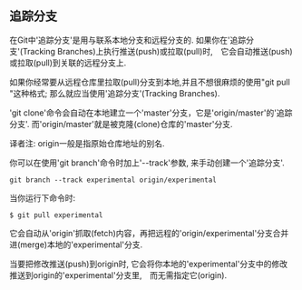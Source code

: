 ## 追踪分支 ##

在Git中'追踪分支'是用与联系本地分支和远程分支的. 如果你在'追踪分支'(Tracking Branches)上执行推送(push)或拉取(pull)时,　它会自动推送(push)或拉取(pull)到关联的远程分支上.


如果你经常要从远程仓库里拉取(pull)分支到本地,并且不想很麻烦的使用"git pull <repository> <refspec>"这种格式; 那么就应当使用'追踪分支'(Tracking Branches).

'git clone'命令会自动在本地建立一个'master'分支，它是'origin/master'的'追踪分支'. 而'origin/master'就是被克隆(clone)仓库的'master'分支.
	
译者注: origin一般是指原始仓库地址的别名.


你可以在使用'git branch'命令时加上'--track'参数, 来手动创建一个'追踪分支'.

	git branch --track experimental origin/experimental


当你运行下命令时:

	$ git pull experimental
	

它会自动从'origin'抓取(fetch)内容，再把远程的'origin/experimental'分支合并进(merge)本地的'experimental'分支.


当要把修改推送(push)到origin时, 它会将你本地的'experimental'分支中的修改推送到origin的'experimental'分支里,　而无需指定它(origin).